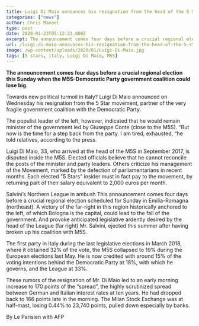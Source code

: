 ```yaml
---
title: Luigi Di Maio announces his resignation from the head of the 5 Star Movement
categories: ["news"]
author: Chris Manoel
type: post
date: 2020-01-23T05:12:23.000Z
excerpt: The announcement comes four days before a crucial regional election this Sunday when the M5S-Democratic Party government coalition could lose big.
url: /luigi-di-maio-announces-his-resignation-from-the-head-of-the-5-star-movement/
image: /wp-content/uploads/2020/01/Luigi-Di-Maio.jpg
tags: [5 stars, italy, Luigi Di Maio, M5S]
---
```


**The announcement comes four days before a crucial regional election this Sunday when the M5S-Democratic Party government coalition could lose big.**

Towards new political turmoil in Italy? Luigi Di Maio announced on Wednesday his resignation from the 5 Star movement, partner of the very fragile government coalition with the Democratic Party.

The populist leader of the left, however, indicated that he would remain minister of the government led by Giuseppe Conte (close to the M5S). “But now is the time for a step back from the party. I am tired, exhausted, “he told relatives, according to the press.

Luigi Di Maio, 33, who arrived at the head of the M5S in September 2017, is disputed inside the M5S. Elected officials believe that he cannot reconcile the posts of the minister and party leaders. Others criticize his management of the Movement, marked by the defection of parliamentarians in recent months. Each elected "5 Stars" insider must in fact pay to the movement, by returning part of their salary equivalent to 2,000 euros per month.

Salvini’s Northern League in ambush
This announcement comes four days before a crucial regional election scheduled for Sunday in Emilia-Romagna (northeast). A victory of the far-right in this region historically anchored to the left, of which Bologna is the capital, could lead to the fall of the government. And provoke anticipated legislative ardently desired by the head of the League (far right) Mr. Salvini, ejected this summer after having broken up his coalition with M5S.

The first party in Italy during the last legislative elections in March 2018, where it obtained 32% of the vote, the M5S collapsed to 19% during the European elections last May. He is now credited with around 15% of the voting intentions behind the Democratic Party at 18%, with which he governs, and the League at 33%.

These rumors of the resignation of Mr. Di Maio led to an early morning increase to 170 points of the “spread”, the highly scrutinized spread between German and Italian interest rates at ten years. He had dropped back to 166 points late in the morning. The Milan Stock Exchange was at half-mast, losing 0.44% to 23,740 points, pulled down especially by banks.

By Le Parisien with AFP
